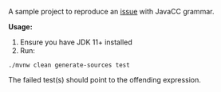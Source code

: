 A sample project to reproduce an [issue](https://github.com/javacc/javacc/issues/292) with JavaCC grammar.

**Usage:**

1. Ensure you have JDK 11+ installed
2. Run:

```shell
./mvnw clean generate-sources test
```

The failed test(s) should point to the offending expression.
